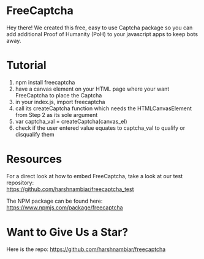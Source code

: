 # FreeCaptcha
Hey there! We created this free, easy to use Captcha package so you can add additional Proof of Humanity (PoH) to your javascript apps to keep bots away.

# Tutorial  
1. npm install freecaptcha
2. have a canvas element on your HTML page where your want FreeCaptcha to place the Captcha
3. in your index.js, import freecaptcha
4. call its createCaptcha function which needs the HTMLCanvasElement from Step 2 as its sole argument
5. var captcha_val = createCaptcha(canvas_el)
6. check if the user entered value equates to captcha_val to qualify or disqualify them


# Resources
For a direct look at how to embed FreeCaptcha, take a look at our test repository:  
https://github.com/harshnambiar/freecaptcha_test

The NPM package can be found here:  
https://www.npmjs.com/package/freecaptcha

# Want to Give Us a Star?  
Here is the repo: https://github.com/harshnambiar/freecaptcha
